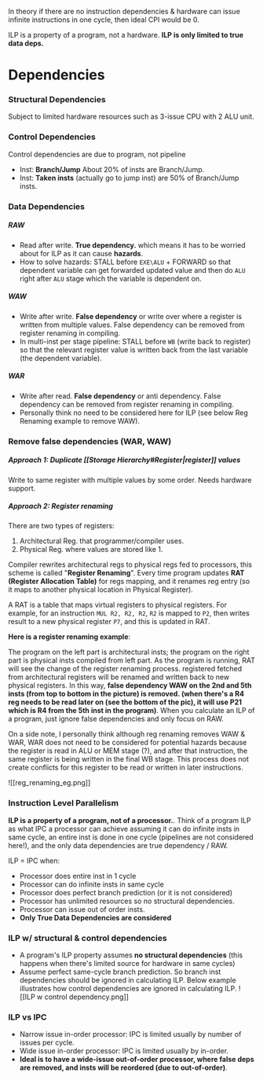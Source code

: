 In theory if there are no instruction dependencies & hardware can issue infinite instructions in one cycle, then ideal CPI would be 0.
 
 ILP is a property of a program, not a hardware. **ILP is only limited to true data deps.**
 
 # Dependencies
 ### Structural Dependencies
Subject to limited hardware resources such as 3-issue CPU with 2 ALU unit.
### Control Dependencies
Control dependencies are due to program, not pipeline
- Inst: **Branch/Jump**
About 20% of insts are Branch/Jump.
- Inst: **Taken insts** (actually go to jump inst) are 50% of Branch/Jump insts.
### Data Dependencies
##### RAW
- Read after write. **True dependency.** which means it has to be worried about for ILP as it can cause **hazards**.
- How to solve hazards: STALL before `EXE\ALU` + FORWARD so that dependent variable can get forwarded updated value and then do `ALU` right after `ALU` stage which the variable is dependent on.
##### WAW
- Write after write. **False dependency** or write over where a register is written from multiple values. False dependency can be removed from register renaming in compiling.
- In multi-inst per stage pipeline: STALL before `WB` (write back to register) so that the relevant register value is written back from the last variable (the dependent variable).
##### WAR
- Write after read. **False dependency** or anti dependency. False dependency can be removed from register renaming in compiling.
- Personally think no need to be considered here for ILP (see below Reg Renaming example to remove WAW).

### Remove false dependencies (WAR, WAW)
##### Approach 1: Duplicate [[Storage Hierarchy#Register|register]] values
Write to same register with multiple values by some order. Needs hardware support.

##### Approach 2: Register renaming
There are two types of registers: 
1. Architectural Reg. that programmer/compiler uses.
2. Physical Reg. where values are stored like 1. 

Compiler rewrites architectural regs to physical regs fed to processors, this scheme is called "**Register Renaming**". Every time program updates **RAT (Register Allocation Table)** for regs mapping, and it renames reg entry (so it maps to another physical location in Physical Register).

A RAT is a table that maps virtual registers to physical registers. For example, for an instruction `MUL R2, R2, R2`, `R2` is mapped to `P2`, then writes result to a new physical register `P7`, and this is updated in RAT.

**Here is a register renaming example**:

The program on the left part is architectural insts; the program on the right part is physical insts compiled from left part. As the program is running, RAT will see the change of the register renaming process. registered fetched from architectural registers will be renamed and written back to new physical registers. In this way, **false dependency WAW on the 2nd and 5th insts (from top to bottom in the picture) is removed. (when there's a R4 reg needs to be read later on (see the bottom of the pic), it will use P21 which is R4 from the 5th inst in the program)**. When you calculate an ILP of a program, just ignore false dependencies and only focus on RAW.

On a side note, I personally think although reg renaming removes WAW & WAR, WAR does not need to be considered for potential hazards because the register is read in ALU or MEM stage (?), and after that instruction, the same register is being written in the final WB stage. This process does not create conflicts for this register to be read or written in later instructions.

![[reg_renaming_eg.png]]

### Instruction Level Parallelism
**ILP is a property of a program, not of a processor.**. Think of a program ILP as what IPC a processor can achieve assuming it can do infinite insts in same cycle, an entire inst is done in one cycle (pipelines are not considered here!), and the only data dependencies are true dependency / RAW. 

ILP = IPC when:
-	Processor does entire inst in 1 cycle
-	Processor can do infinite insts in same cycle
-	Processor does perfect branch prediction (or it is not considered)
-	Processor has unlimited resources so no structural dependencies.
-	Processor can issue out of order insts.
-	**Only True Data Dependencies are considered**

### ILP w/ structural & control dependencies
- A program's ILP property assumes **no structural dependencies** (this happens when there's limited source for hardware in same cycles)
- Assume perfect same-cycle branch prediction. So branch inst dependencies should be ignored in calculating ILP.
Below example illustrates how control dependencies are ignored in calculating ILP.
![[ILP w control dependency.png]]

### ILP vs IPC
- Narrow issue in-order processor: IPC is limited usually by number of issues per cycle.
- Wide issue in-order processor: IPC is limited usually by in-order.
- **Ideal is to have a wide-issue out-of-order processor, where false deps are removed, and insts will be reordered (due to out-of-order)**.
